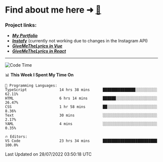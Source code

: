 # Find about me here ➜ [🧑](https://pauabella.dev)

### Project links:
- ***[My Portfolio](https://pauabella.dev)***
- ***[Instafy](https://instafy.me)*** (currently not working due to changes in the Instagram API)
- ***[GiveMeTheLyrics in Vue](https://lyrics.pauabella.dev)***
- ***[GiveMeTheLyrics in React](https://pauabella.dev/GiveMeTheLyrics)***

---
<!--START_SECTION:waka-->
![Code Time](http://img.shields.io/badge/Code%20Time-1%2C325%20hrs%2028%20mins-blue)

📊 **This Week I Spent My Time On** 

```text
💬 Programming Languages: 
TypeScript               14 hrs 38 mins      ███████████████░░░░░░░░░░   62.11% 
HTML                     6 hrs 14 mins       ██████░░░░░░░░░░░░░░░░░░░   26.47% 
CSS                      1 hr 58 mins        ██░░░░░░░░░░░░░░░░░░░░░░░   8.36% 
Text                     30 mins             ░░░░░░░░░░░░░░░░░░░░░░░░░   2.17% 
YAML                     4 mins              ░░░░░░░░░░░░░░░░░░░░░░░░░   0.35%

🔥 Editors: 
VS Code                  23 hrs 34 mins      █████████████████████████   100.0%

```


 Last Updated on 28/07/2022 03:50:18 UTC
<!--END_SECTION:waka-->
